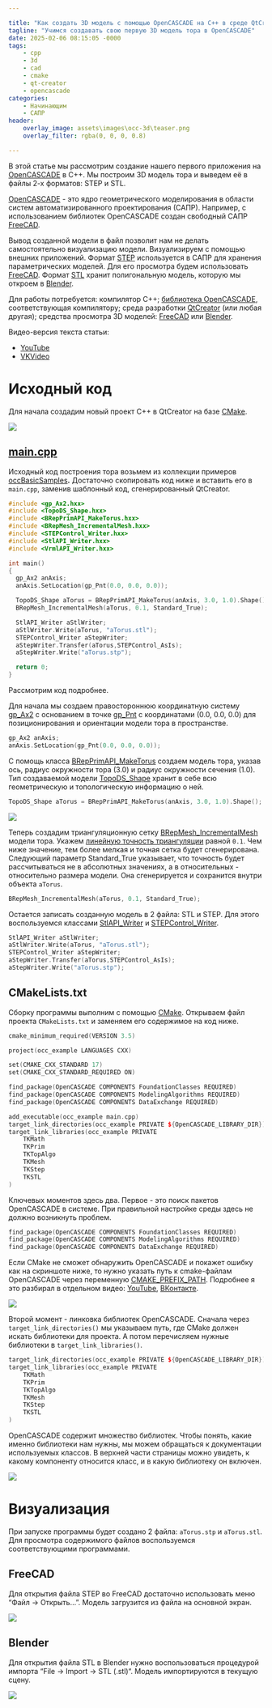```yaml
---

title: "Как создать 3D модель с помощью OpenCASCADE на C++ в среде QtCreator"
tagline: "Учимся создавать свою первую 3D модель тора в OpenCASCADE"
date: 2025-02-06 08:15:05 -0000
tags: 
    - cpp
    - 3d
    - cad
    - cmake
    - qt-creator
    - opencascade
categories:
    - Начинающим
    - САПР
header:
    overlay_image: assets\images\occ-3d\teaser.png
    overlay_filter: rgba(0, 0, 0, 0.8)

---
```


В этой статье мы рассмотрим создание нашего первого приложения на [OpenCASCADE](https://dev.opencascade.org/release) в C++. Мы построим 3D модель тора и выведем её в файлы 2-х форматов: STEP и STL.

[OpenCASCADE](https://dev.opencascade.org/release) - это ядро геометрического моделирования в области систем автоматизированного проектирования (САПР). Например, с использованием библиотек OpenCASCADE создан свободный САПР [FreeCAD](https://www.freecad.org/).

Вывод созданной модели в файл позволит нам не делать самостоятельно визуализацию модели. Визуализируем с помощью внешних приложений. Формат [STEP](https://ru.wikipedia.org/wiki/STEP_\(%D1%81%D1%82%D0%B0%D0%BD%D0%B4%D0%B0%D1%80%D1%82\)) используется в САПР для хранения параметрических моделей. Для его просмотра будем использовать [FreeCAD](https://www.freecad.org/). Формат [STL](https://ru.wikipedia.org/wiki/STL_\(%D1%84%D0%BE%D1%80%D0%BC%D0%B0%D1%82_%D1%84%D0%B0%D0%B9%D0%BB%D0%B0\)) хранит полигональную модель, которую мы откроем в [Blender](https://www.blender.org/).

Для работы потребуется: компилятор C++; [библиотека OpenCASCADE](https://dev.opencascade.org/release), соответствующая компилятору; среда разработки [QtCreator](https://www.qt.io/product/development-tools) (или любая другая); средства просмотра 3D моделей: [FreeCAD](https://www.freecad.org/) или [Blender](https://www.blender.org/).

Видео-версия текста статьи: 
- <i class="fab fa-youtube" aria-hidden="true"></i> [YouTube](https://youtu.be/KG2E0L1hl8Q) 
- <i class="fab fa-vk" aria-hidden="true"></i>[VKVideo](https://vk.com/video-228420545_456239020)

# Исходный код

Для начала создадим новый проект C++ в QtCreator на базе [CMake](https://cmake.org/).

![](/assets/images/occ-3d/4908a447-685b-4cad-949f-780a77a1ef2c.png)

## [main.cpp](https://github.com/quirxi/occBasicSamples)

Исходный код построения тора возьмем из коллекции примеров [occBasicSamples](https://github.com/quirxi/occBasicSamples)**.** Достаточно скопировать код ниже и вставить его в `main.cpp`, заменив шаблонный код, сгенерированный QtCreator.

```cpp
#include <gp_Ax2.hxx>
#include <TopoDS_Shape.hxx>
#include <BRepPrimAPI_MakeTorus.hxx>
#include <BRepMesh_IncrementalMesh.hxx>
#include <STEPControl_Writer.hxx>
#include <StlAPI_Writer.hxx>
#include <VrmlAPI_Writer.hxx>

int main()
{
  gp_Ax2 anAxis;
  anAxis.SetLocation(gp_Pnt(0.0, 0.0, 0.0));

  TopoDS_Shape aTorus = BRepPrimAPI_MakeTorus(anAxis, 3.0, 1.0).Shape();
  BRepMesh_IncrementalMesh(aTorus, 0.1, Standard_True);

  StlAPI_Writer aStlWriter;
  aStlWriter.Write(aTorus, "aTorus.stl");
  STEPControl_Writer aStepWriter;
  aStepWriter.Transfer(aTorus,STEPControl_AsIs);
  aStepWriter.Write("aTorus.stp");

  return 0;
}
```

Рассмотрим код подробнее.

Для начала мы создаем правостороннюю координатную систему [gp\_Ax2](https://dev.opencascade.org/doc/refman/html/classgp___ax2.html) с основанием в точке [gp\_Pnt](https://dev.opencascade.org/doc/refman/html/classgp___pnt.html) с координатами (0.0, 0.0, 0.0) для позиционирования и ориентации модели тора в пространстве.

```cpp
gp_Ax2 anAxis;
anAxis.SetLocation(gp_Pnt(0.0, 0.0, 0.0));
```

С помощь класса [BRepPrimAPI\_MakeTorus](https://dev.opencascade.org/doc/refman/html/class_b_rep_prim_a_p_i___make_torus.html) создаем модель тора, указав ось, радиус окружности тора (3.0) и радиус окружности сечения (1.0). Тип создаваемой модели [TopoDS\_Shape](https://dev.opencascade.org/doc/refman/html/class_topo_d_s___shape.html) хранит в себе всю геометрическую и топологическую информацию о ней.

```cpp
TopoDS_Shape aTorus = BRepPrimAPI_MakeTorus(anAxis, 3.0, 1.0).Shape();
```

![](/assets/images/occ-3d/85920705-9376-4322-8446-62add89ff343.png)

Теперь создадим триангуляционную сетку [BRepMesh\_IncrementalMesh](https://dev.opencascade.org/doc/refman/html/class_b_rep_mesh___incremental_mesh.html) модели тора. Укажем [линейную точность триангуляции](https://dev.opencascade.org/doc/overview/html/occt_user_guides__mesh.html) равной `0.1`. Чем ниже значение, тем более мелкая и точная сетка будет сгенерирована. Следующий параметр Standard\_True указывает, что точность будет рассчитываться не в абсолютных значениях, а в относительных - относительно размера модели. Она сгенерируется и сохранится внутри объекта `aTorus`.

```cpp
BRepMesh_IncrementalMesh(aTorus, 0.1, Standard_True);
```

Остается записать созданную модель в 2 файла: STL и STEP. Для этого воспользуемся классами [StlAPI\_Writer](https://dev.opencascade.org/doc/refman/html/class_stl_a_p_i___writer.html) и [STEPControl\_Writer](https://dev.opencascade.org/doc/refman/html/class_s_t_e_p_control___writer.html).

```cpp
StlAPI_Writer aStlWriter;
aStlWriter.Write(aTorus, "aTorus.stl");
STEPControl_Writer aStepWriter;
aStepWriter.Transfer(aTorus,STEPControl_AsIs);
aStepWriter.Write("aTorus.stp");
```

## CMakeLists.txt

Сборку программы выполним с помощью [CMake](https://cmake.org/). Открываем файл проекта `CMakeLists.txt` и заменяем его содержимое на код ниже.

```cpp
cmake_minimum_required(VERSION 3.5)

project(occ_example LANGUAGES CXX)

set(CMAKE_CXX_STANDARD 17)
set(CMAKE_CXX_STANDARD_REQUIRED ON)

find_package(OpenCASCADE COMPONENTS FoundationClasses REQUIRED)
find_package(OpenCASCADE COMPONENTS ModelingAlgorithms REQUIRED)
find_package(OpenCASCADE COMPONENTS DataExchange REQUIRED)

add_executable(occ_example main.cpp)
target_link_directories(occ_example PRIVATE ${OpenCASCADE_LIBRARY_DIR})
target_link_libraries(occ_example PRIVATE
    TKMath
    TKPrim
    TKTopAlgo
    TKMesh
    TKStep
    TKSTL
)
```

Ключевых моментов здесь два. Первое - это поиск пакетов OpenCASCADE в системе. При правильной настройке среды здесь не должно возникнуть проблем.

```cpp
find_package(OpenCASCADE COMPONENTS FoundationClasses REQUIRED)
find_package(OpenCASCADE COMPONENTS ModelingAlgorithms REQUIRED)
find_package(OpenCASCADE COMPONENTS DataExchange REQUIRED)
```

Если CMake не сможет обнаружить OpenCASCADE и покажет ошибку как на скриншоте ниже, то нужно указать путь к cmake-файлам OpenCASCADE через переменную [CMAKE\_PREFIX\_PATH](https://cmake.org/cmake/help/v3.0/variable/CMAKE_PREFIX_PATH.html). Подробнее я это разбирал в отдельном видео: [YouTube](https://youtu.be/6VS-8sgfoZU), [ВКонтакте](https://vkvideo.ru/video-228420545_456239019?list=ln-EZZCMDEs5FZCmuIWZX).

![](/assets/images/occ-3d/37fa2d57-5457-42a4-8792-ed802ba2ee37.png)

Второй момент - линковка библиотек OpenCASCADE. Сначала через `target_link_directories()` мы указываем путь, где CMake должен искать библиотеки для проекта. А потом перечисляем нужные библиотеки в `target_link_libraries()`.

```cpp
target_link_directories(occ_example PRIVATE ${OpenCASCADE_LIBRARY_DIR})
target_link_libraries(occ_example PRIVATE
    TKMath
    TKPrim
    TKTopAlgo
    TKMesh
    TKStep
    TKSTL
)
```

OpenCASCADE содержит множество библиотек. Чтобы понять, какие именно библиотеки нам нужны, мы можем обращаться к документации используемых классов. В верхней части страницы можно увидеть, к какому компоненту относится класс, и в какую библиотеку он включен.

![](/assets/images/occ-3d/e28e5cc4-47d7-4c8a-b7d4-3329b83cfc12.png)

# Визуализация

При запуске программы будет создано 2 файла: `aTorus.stp` и `aTorus.stl`. Для просмотра содержимого файлов воспользуемся соответствующими программами.

## FreeCAD

Для открытия файла STEP во FreeCAD достаточно использовать меню “Файл → Открыть…”. Модель загрузится из файла на основной экран.

![](/assets/images/occ-3d/e1a4d989-e60d-4a73-9033-160d4953d180.jpeg)

## Blender

Для открытия файла STL в Blender нужно воспользоваться процедурой импорта “File → Import → STL (.stl)“. Модель импортируются в текущую сцену.

![](/assets/images/occ-3d/9f2c656a-5488-485b-9af6-38556830d707.jpeg)